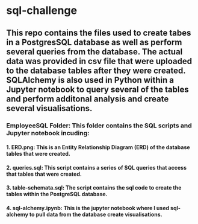 # sql-challenge

## This repo contains the files used to create tabes in a PostgresSQL database as well as perform several queries from the database.  The actual data was provided in csv file that were uploaded to the database tables after they were created. SQLAlchemy is also used in Python within a Jupyter notebook to query several of the tables and perform additonal analysis and create several visualisations.

### EmployeeSQL Folder:  This folder contains the SQL scripts and Jupyter notebook incuding:

#### 1.  ERD.png:  This is an Entity Relationship Diagram (ERD) of the database tables that were created.
#### 2.  queries.sql:  This script contains a series of SQL queries that access that tables that were created.
#### 3.  table-schemata.sql:  The script contains the sql code to create the tables within the PostgreSQL database. 
#### 4.  sql-alchemy.ipynb:  This is the jupyter notebook where I used sql-alchemy to pull data from the database create visualisations.
